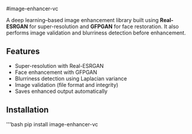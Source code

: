 #image-enhancer-vc


A deep learning–based image enhancement library built using **Real-ESRGAN** for super-resolution and **GFPGAN** for face restoration. 
It also performs image validation and blurriness detection before enhancement.

## Features

-  Super-resolution with Real-ESRGAN
-  Face enhancement with GFPGAN
-  Blurriness detection using Laplacian variance
-  Image validation (file format and integrity)
-  Saves enhanced output automatically

## Installation

'''bash
pip install image-enhancer-vc
